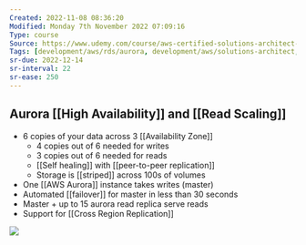 ```yaml
---
Created: 2022-11-08 08:36:20
Modified: Monday 7th November 2022 07:09:16
Type: course
Source: https://www.udemy.com/course/aws-certified-solutions-architect-associate-saa-c01/?xref=E0Aed11STH4LPUQvCz0GJFABTmM=
Tags: [development/aws/rds/aurora, development/aws/solutions-architect, review]
sr-due: 2022-12-14
sr-interval: 22
sr-ease: 250
---
```


## Aurora [[High Availability]] and [[Read Scaling]]

- 6 copies of your data across 3 [[Availability Zone]]
    - 4 copies out of 6 needed for writes
    - 3 copies out of 6 needed for reads
    - [[Self healing]] with [[peer-to-peer replication]]
    - Storage is [[striped]] across 100s of volumes
- One [[AWS Aurora]] instance takes writes (master)
- Automated [[failover]] for master in less than 30 seconds
- Master + up to 15 aurora read replica serve reads
- Support for [[Cross Region Replication]]

![](2019-12-30-09-16-14.png)